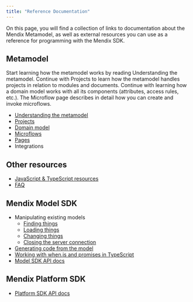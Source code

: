 ```yaml
---
title: "Reference Documentation"
---
```

On this page, you will find a collection of links to documentation about the Mendix Metamodel, as well as external resources you can use as a reference for programming with the Mendix SDK.

## Metamodel

Start learning how the metamodel works by reading Understanding the metamodel. Continue with Projects to learn how the metamodel handles projects in relation to modules and documents. Continue with learning how a domain model works with all its components (attributes, access rules, etc.). The Microflow page describes in detail how you can create and invoke microflows. 

*   [Understanding the metamodel](Understanding+the+metamodel)
*   [Projects](Projects+Metamodel)
*   [Domain model](Domain+Model+Metamodel)
*   [Microflows](Microflows+Metamodel)
*   [Pages](Pages+Metamodel)
*   Integrations

## Other resources

*   [JavaScript & TypeScript resources](JavaScript+TypeScript+Resources)
*   [FAQ](FAQ)

## Mendix Model SDK

*   Manipulating existing models
    *   [Finding things](Finding+things+in+the+model)
    *   [Loading things](Loading+units+and+elements)
    *   [Changing things](Changing+things+in+the+model)
    *   [Closing the server connection](Closing+the+server+connection)
*   [Generating code from the model](Generating+code+from+the+model)
*   [Working with when.js and promises in TypeScript](Working+with+when.js+and+promises+in+TypeScript)
*   [Model SDK API docs](https://apidocs.mendix.com/modelsdk/latest/index.html)

## Mendix Platform SDK

*   [Platform SDK API docs](https://apidocs.mendix.com/platformsdk/latest/)
